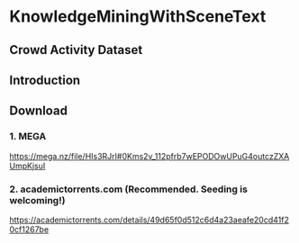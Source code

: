 # KnowledgeMiningWithSceneText
## Crowd Activity Dataset
## Introduction
## Download
### 1. MEGA
https://mega.nz/file/HIs3RJrI#0Kms2v_112pfrb7wEPODOwUPuG4outczZXAUmpKjsuI
### 2. academictorrents.com (**Recommended. Seeding is welcoming!**)
https://academictorrents.com/details/49d65f0d512c6d4a23aeafe20cd41f20cf1267be
